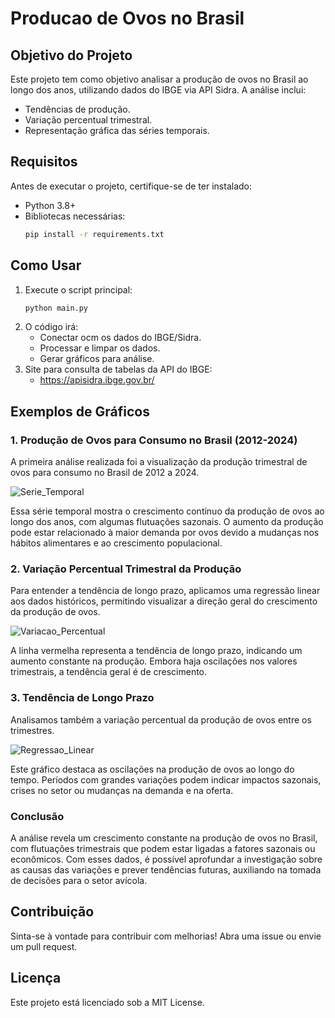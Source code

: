# Producao de Ovos no Brasil

## Objetivo do Projeto

Este projeto tem como objetivo analisar a produção de ovos no Brasil ao longo dos anos, utilizando dados do IBGE via API Sidra. A análise inclui:

- Tendências de produção.
- Variação percentual trimestral.
- Representação gráfica das séries temporais.

## Requisitos

Antes de executar o projeto, certifique-se de ter instalado:

- Python 3.8+
- Bibliotecas necessárias:
  ```bash
  pip install -r requirements.txt
  ```

## Como Usar

1. Execute o script principal:
   ```bash
   python main.py
   ```
2. O código irá:
   - Conectar ocm os dados do IBGE/Sidra.
   - Processar e limpar os dados.
   - Gerar gráficos para análise.
3. Site para consulta de tabelas da API do IBGE:
   - https://apisidra.ibge.gov.br/
## Exemplos de Gráficos

### 1. Produção de Ovos para Consumo no Brasil (2012-2024)

A primeira análise realizada foi a visualização da produção trimestral de ovos para consumo no Brasil de 2012 a 2024.

![Serie_Temporal](https://github.com/user-attachments/assets/a45ca878-64ac-46af-a642-01a3c4404c6b)


Essa série temporal mostra o crescimento contínuo da produção de ovos ao longo dos anos, com algumas flutuações sazonais. O aumento da produção pode estar relacionado à maior demanda por ovos devido a mudanças nos hábitos alimentares e ao crescimento populacional.

### 2. Variação Percentual Trimestral da Produção
Para entender a tendência de longo prazo, aplicamos uma regressão linear aos dados históricos, permitindo visualizar a direção geral do crescimento da produção de ovos.

![Variacao_Percentual](https://github.com/user-attachments/assets/aafad65e-b104-45fd-a4c6-16aa8e7b5236)


A linha vermelha representa a tendência de longo prazo, indicando um aumento constante na produção. Embora haja oscilações nos valores trimestrais, a tendência geral é de crescimento.


### 3. Tendência de Longo Prazo

Analisamos também a variação percentual da produção de ovos entre os trimestres.

![Regressao_Linear](https://github.com/user-attachments/assets/c05c5755-9d6b-468a-a2e1-b758a929bd09)


Este gráfico destaca as oscilações na produção de ovos ao longo do tempo. Períodos com grandes variações podem indicar impactos sazonais, crises no setor ou mudanças na demanda e na oferta.

### Conclusão

A análise revela um crescimento constante na produção de ovos no Brasil, com flutuações trimestrais que podem estar ligadas a fatores sazonais ou econômicos. Com esses dados, é possível aprofundar a investigação sobre as causas das variações e prever tendências futuras, auxiliando na tomada de decisões para o setor avícola.

## Contribuição

Sinta-se à vontade para contribuir com melhorias! Abra uma issue ou envie um pull request.

## Licença

Este projeto está licenciado sob a MIT License.

